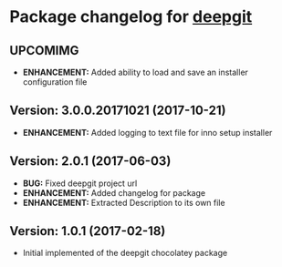 # Package changelog for [deepgit](https://chocolatey.org/packages/deepgit)

## UPCOMIMG
- **ENHANCEMENT:** Added ability to load and save an installer configuration file

## Version: 3.0.0.20171021 (2017-10-21)
- **ENHANCEMENT:** Added logging to text file for inno setup installer

## Version: 2.0.1 (2017-06-03)
- **BUG:** Fixed deepgit project url
- **ENHANCEMENT:** Added changelog for package
- **ENHANCEMENT:** Extracted Description to its own file

## Version: 1.0.1 (2017-02-18)
- Initial implemented of the deepgit chocolatey package

